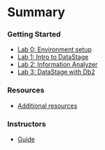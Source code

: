 # Summary

<!-- Rules of SUMMARY.md are here: https://docs.gitbook.com/integrations/github/content-configuration#summary -->
<!-- All headings MUST be THREE hashmarks (###) -->
<!-- Indented bullets (4 spaces) will make the first line be a section -->

### Getting Started

* [Lab 0: Environment setup](lab-0/README.md)
* [Lab 1: Intro to DataStage](lab-1/README.md)
* [Lab 2: Information Analyzer](lab-2/README.md)
* [Lab 3: DataStage with Db2](lab-3/README.md)

### Resources

* [Additional resources](resources/README.md)

### Instructors

* [Guide](admin-guide/README.md)
